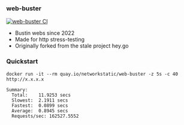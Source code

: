 ### web-buster

[![web-buster CI](https://github.com/nerdalert/web-buster/actions/workflows/docker-image.yml/badge.svg)](https://github.com/nerdalert/web-buster/actions/workflows/docker-image.yml)

- Bustin webs since 2022
- Made for http stress-testing
- Originally forked from the stale project hey.go

### Quickstart 

```shell
docker run -it --rm quay.io/networkstatic/web-buster -z 5s -c 40 http://x.x.x.x

Summary:
  Total:	11.9253 secs
  Slowest:	2.1911 secs
  Fastest:	0.0899 secs
  Average:	0.8945 secs
  Requests/sec:	162527.5552
```

